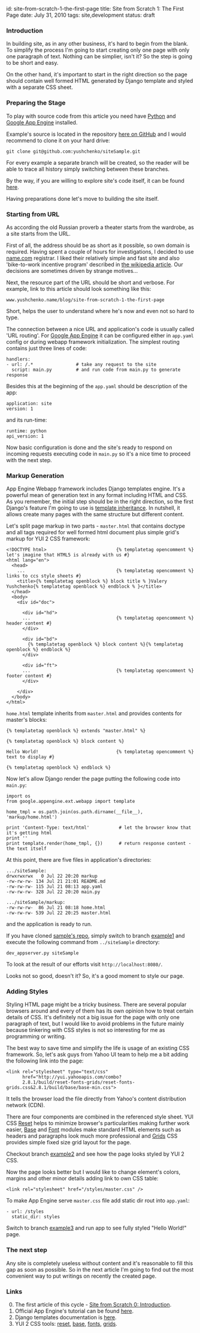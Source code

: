 id:     site-from-scratch-1-the-first-page
title:  Site from Scratch 1: The First Page
date:   July 31, 2010
tags:   site,development
status: draft


### Introduction

In building site, as in any other business, it's hard to begin from the blank.
To simplify the process I'm going to start creating only one page with only one paragraph of text.
Nothing can be simplier, isn't it? So the step is going to be short and easy.

On the other hand, it's important to start in the right direction
so the page should contain well formed HTML generated by Django template
and styled with a separate CSS sheet.

### Preparing the Stage

To play with source code from this article you need have [Python][python] and [Google App Engine][app-engine] installed.

Example's source is located in the repository [here on GitHub][siteSample] 
and I would recommend to clone it on your hard drive:

    git clone git@github.com:yushchenko/siteSample.git

For every example a separate branch will be created,
so the reader will be able to trace all history simply switching between these branches.

By the way, if you are willing to explore site's code itself, it can be found [here][site].

Having preparations done let's move to building the site itself.

### Starting from URL

As according the old Russian proverb a theater starts from the wardrobe, as a site starts from the URL.

First of all, the address should be as short as it possible, so own domain is required.
Having spent a couple of hours for investigations, I decided to use [name.com][name.com] registrar.
I liked their relatively simple and fast site and also 'bike-to-work incentive program'
described in [the wikipedia article][name-com-wiki].
Our decisions are sometimes driven by strange motives...

Next, the resource part of the URL should be short and verbose.
For example, link to this article should look something like this:

    www.yushchenko.name/blog/site-from-scratch-1-the-first-page

Short, helps the user to understand where he's now and even not so hard to type.

The connection between a nice URL and application's code is usually called 'URL routing'.
For [Google App Engine][app-engine] it can be configured either in `app.yaml` config or
during webapp framework initialization.
The simplest routing contains just three lines of code:

    handlers:
    - url: /.*                # take any request to the site
      script: main.py         # and run code from main.py to generate response

Besides this at the beginning of the `app.yaml` should be description of the app:

    application: site
    version: 1

and its run-time:

    runtime: python
    api_version: 1

Now basic configuration is done
and the site's ready to respond on incoming requests executing code in `main.py`
so it's a nice time to proceed with the next step.

### Markup Generation

App Engine Webapp framework includes Django templates engine.
It's a powerful mean of generation text in any format including HTML and CSS.
As you remember, the initial step should be in the right direction, so
the first Django's feature I'm going to use is [template inheritance][django-template-inheritance].
In nutshell, it allows create many pages with the same structure but different content.

Let's split page markup in two parts -
`master.html` that contains doctype and all tags required for well formed html document
plus simple grid's markup for YUI 2 CSS framework:

    <!DOCTYPE html>                          {% templatetag opencomment %} let's imagine that HTML5 is already with us #}
    <html lang="en">
      <head>
        ...                                  {% templatetag opencomment %} links to ccs style sheets #}
        <title>{% templatetag openblock %} block title % }Valery Yushchenko{% templatetag openblock %} endblock % }</title>
      </head>
      <body>
        <div id="doc">
    
          <div id="hd">
          ...                                {% templatetag opencomment %} header content #}
          </div>
    
          <div id="bd">
            {% templatetag openblock %} block content %}{% templatetag openblock %} endblock %}
          </div>
    
          <div id="ft">
          ...                                {% templatetag opencomment %} footer content #}
          </div>
    
        </div>
      </body>
    </html>

`home.html` template inherits from `master.html` and provides contents for master's blocks:

    {% templatetag openblock %} extends "master.html" %}
    
    {% templatetag openblock %} block content %}

    Hello World!                             {% templatetag opencomment %} text to display #}
    
    {% templatetag openblock %} endblock %}
    
Now let's allow Django render the page putting the following code into `main.py`:

    import os
    from google.appengine.ext.webapp import template
    
    home_tmpl = os.path.join(os.path.dirname(__file__), 'markup/home.html')
    
    print 'Content-Type: text/html'           # let the browser know that it's getting html
    print ''
    print template.render(home_tmpl, {})      # return response content - the text itself


At this point, there are five files in application's directories:

    .../siteSample:
    drwxrwxrwx   0 Jul 22 20:20 markup
    -rw-rw-rw- 134 Jul 21 21:01 README.md
    -rw-rw-rw- 115 Jul 21 08:13 app.yaml
    -rw-rw-rw- 328 Jul 22 20:20 main.py

    .../siteSample/markup:
    -rw-rw-rw-  86 Jul 21 08:18 home.html
    -rw-rw-rw- 539 Jul 22 20:25 master.html

and the application is ready to run.

If you have cloned [sample's repo][siteSample], simply switch to branch [example1][example1] 
and execute the following command from `../siteSample` directory:

    dev_appserver.py siteSample

To look at the result of our efforts visit `http://localhost:8080/`.

Looks not so good, doesn't it? 
So, it's a good moment to style our page.

### Adding Styles

Styling HTML page might be a tricky business.
There are several popular browsers around and every of them has its own opinion how to treat certain details of CSS.
It's definitely not a big issue for the page with only one paragraph of text,
but I would like to avoid problems in the future mainly
because tinkering with CSS styles is not so interesting for me as programming or writing.

The best way to save time and simplify the life is usage of an existing CSS framework.
So, let's ask guys from Yahoo UI team to help me a bit adding the following link into the page:

    <link rel="stylesheet" type="text/css"
          href="http://yui.yahooapis.com/combo?
          2.8.1/build/reset-fonts-grids/reset-fonts-grids.css&2.8.1/build/base/base-min.css">

It tells the browser load the file directly from Yahoo's content distribution network (CDN).

There are four components are combined in the referenced style sheet.
YUI CSS [Reset][yui-reset] helps to minimize browser's particularities making further work easier,
[Base][yui-base] and [Font][yui-fonts] modules make standard HTML elements such as headers
and paragraphs look much more professional
and [Grids][yui-grids] CSS provides simple fixed size grid layout for the page.

Checkout branch [example2][example2] and see how the page looks styled by YUI 2 CSS.

Now the page looks better but I would like to change element's colors, margins and other minor details
adding link to own CSS table:

    <link rel="stylesheet" href="/styles/master.css" />

To make App Engine serve `master.css` file add static dir rout into `app.yaml`:

    - url: /styles
      static_dir: styles

Switch to branch [example3][example3] and run app to see fully styled "Hello World!" page.

### The next step

Any site is completely useless without content and it's reasonable to fill this gap as soon as possible.
So in the next article I'm going to find out the most convenient way to put writings on recently the created page.

### Links

0. The first article of this cycle - [Site from Scratch 0: Introduction][s0].
1. Official App Engine's tutorial can be found [here][app-engine-tutorial].
2. Django templates documentation is [here][django-doc].
3. YUI 2 CSS tools: [reset][yui-reset], [base][yui-base], [fonts][yui-fonts], [grids][yui-grids].


[python]: http://www.python.org "Python Programming Language"
[app-engine]: http://appengine.google.com/ "Google App Engine"

[name.com]: http://www.name.com "Name.com web site"
[name-com-wiki]:http://en.wikipedia.org/wiki/Name.com "Wiki article about Name.com"
[django-template-inheritance]:http://www.djangoproject.com/documentation/0.96/templates/#template-inheritance "Django documentation: template inheritance"

[site]: http://github.com/yushchenko/site "GitHub repository with source code of this site"
[siteSample]: http://github.com/yushchenko/siteSample "Sample's repository on GitHub"
[example1]: http://github.com/yushchenko/siteSample/tree/example1 "Sample's source code: example 1 - page + master page"
[example2]: http://github.com/yushchenko/siteSample/tree/example2 "Sample's source code: example 2 - adding YUI 2 CSS Framework"
[example3]: http://github.com/yushchenko/siteSample/tree/example3 "Sample's source code: example 3 - custom styles"

[s0]: /blog/site-from-scratch-0-introduction "Site from Scratch 0: Intorduction"
[s2]: /blog/site-from-scratch-2-content "Site from Scratch 2: Content"

[app-engine-tutorial]: http://code.google.com/appengine/docs/python/gettingstarted/ "Python App Engine tutorial"
[django-doc]: http://www.djangoproject.com/documentation/0.96/templates/ "Django templates, version 0.96"
[yui-reset]: http://developer.yahoo.com/yui/reset/ "YUI 2 Reset"
[yui-base]: http://developer.yahoo.com/yui/base/ "YUI 2 Base"
[yui-fonts]: http://developer.yahoo.com/yui/fonts/ "YUI 2 Fonts"
[yui-grids]: http://developer.yahoo.com/yui/grids/ "YUI 2 Grids"
